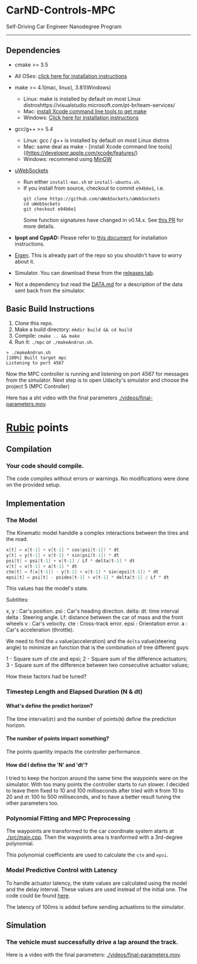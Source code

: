 # CarND-Controls-MPC
Self-Driving Car Engineer Nanodegree Program

---

## Dependencies

* cmake >= 3.5
 * All OSes: [click here for installation instructions](https://cmake.org/install/)
* make >= 4.1(mac, linux), 3.81(Windows)
  * Linux: make is installed by default on most Linux distroshttps://visualstudio.microsoft.com/pt-br/team-services/
  * Mac: [install Xcode command line tools to get make](https://developer.apple.com/xcode/features/)
  * Windows: [Click here for installation instructions](http://gnuwin32.sourceforge.net/packages/make.htm)
* gcc/g++ >= 5.4
  * Linux: gcc / g++ is installed by default on most Linux distros
  * Mac: same deal as make - [install Xcode command line tools]((https://developer.apple.com/xcode/features/)
  * Windows: recommend using [MinGW](http://www.mingw.org/)
* [uWebSockets](https://github.com/uWebSockets/uWebSockets)
  * Run either `install-mac.sh` or `install-ubuntu.sh`.
  * If you install from source, checkout to commit `e94b6e1`, i.e.
    ```
    git clone https://github.com/uWebSockets/uWebSockets
    cd uWebSockets
    git checkout e94b6e1
    ```
    Some function signatures have changed in v0.14.x. See [this PR](https://github.com/udacity/CarND-MPC-Project/pull/3) for more details.

* **Ipopt and CppAD:** Please refer to [this document](https://github.com/udacity/CarND-MPC-Project/blob/master/install_Ipopt_CppAD.md) for installation instructions.
* [Eigen](http://eigen.tuxfamily.org/index.php?title=Main_Page). This is already part of the repo so you shouldn't have to worry about it.
* Simulator. You can download these from the [releases tab](https://github.com/udacity/self-driving-car-sim/releases).
* Not a dependency but read the [DATA.md](./DATA.md) for a description of the data sent back from the simulator.


## Basic Build Instructions

1. Clone this repo.
2. Make a build directory: `mkdir build && cd build`
3. Compile: `cmake .. && make`
4. Run it: `./mpc` or `./makeAndrun.sh`.

```
> ./makeAndrun.sh
[100%] Built target mpc
Listening to port 4567
```

Now the MPC controller is running and listening on port 4567 for messages from the simulator. Next step is to open Udacity's simulator and choose the project 5 (MPC Controller)

Here has a sht video with the final parameters [./videos/final-parameters.mov](./video/final-parameters.mov).

# [Rubic](https://review.udacity.com/#!/rubrics/896/view) points

## Compilation

### Your code should compile.

The code compiles without errors or warnings. No modifications were done on the provided setup.

## Implementation

### The Model

The Kinematic model handdle a complex interactions between the tires and the road.

``` c++
x[t] = x[t-1] + v[t-1] * cos(psi[t-1]) * dt
y[t] = y[t-1] + v[t-1] * sin(psi[t-1]) * dt
psi[t] = psi[t-1] + v[t-1] / Lf * delta[t-1] * dt
v[t] = v[t-1] + a[t-1] * dt
cte[t] = f(x[t-1]) - y[t-1] + v[t-1] * sin(epsi[t-1]) * dt
epsi[t] = psi[t] - psides[t-1] + v[t-1] * delta[t-1] / Lf * dt
```
This values has the model's state.

Subtitles:

x, y : Car's position.
psi : Car's heading direction.
delta: 
dt: time interval
delta : Steering angle.
Lf: distance between the car of mass and the front wheels
v : Car's velocity.
cte : Cross-track error.
epsi : Orientation error.
a : Car's acceleration (throttle).

We need to find the `a` value(acceleration) and the `delta` value(steering angle) to minimize an function that is the combination of tree different guys:

1 - Square sum of cte and epsi;
2 - Square sum of the difference actuators;
3 - Square sum of the difference between two consecutive actuator values;

How these factors had be tuned?

### Timestep Length and Elapsed Duration (N & dt)

#### What's define the predict horizon?
The time interval(`dt`) and the number of points(`N`) define the prediction horizon.

#### The number of points impact something?
The points quantity impacts the controller performance. 

#### How did I define the 'N' and 'dt'?
I tried to keep the horizon around the same time the waypoints were on the simulator. With too many points the controller starts to run slower. I decided to leave them fixed to 10 and 100 milliseconds after tried with `N` from 10 to 20 and `dt` 100 to 500 milliseconds, and to have a better result tuning the other parameters too.

### Polynomial Fitting and MPC Preprocessing

The waypoints are transformed to the car coordinate system atarts at [./src/main.cpp](./src/main.cpp#L86). Then the waypoints area is tranformed with a 3rd-degree polynomial.

This polynomial coefficients are used to calculate the `cte` and `epsi`.

### Model Predictive Control with Latency

To handle actuator latency, the state values are calculated using the model and the delay interval. These values are used instead of the initial one. The code could be found [here](./src/main.cpp#L99).

The latency of 100ms is added before sending actuations to the simulator. 

## Simulation

### The vehicle must successfully drive a lap around the track.

Here is a video with the final parameters: [./videos/final-parameters.mov](./video/final-parameters.mov).
